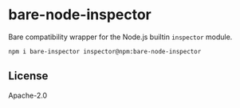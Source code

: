 # bare-node-inspector

Bare compatibility wrapper for the Node.js builtin `inspector` module.

```
npm i bare-inspector inspector@npm:bare-node-inspector
```

## License

Apache-2.0
